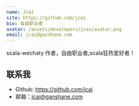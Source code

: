 ```yaml
---
name: Jcai
site: https://github.com/jcai
bio: 自由职业者
avatar: /assets/developers/jcai/avatar.png
email: jcai@ganshane.com
---
```

scala-wechaty 作者，自由职业者,scala狂热爱好者！

## 联系我

- Github: <https://github.com/jcai>
- 邮箱：jcai@ganshane.com
